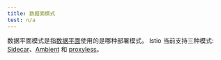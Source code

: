 ```yaml
---
title: 数据面模式
test: n/a
---
```


数据平面模式是指[数据平面](/zh/docs/ference/glossary/#data-Plane)使用的是哪种部署模式。
Istio 当前支持三种模式: [Sidecar](/zh/docs/reference/glossary/#sidecar)、[Ambient](/zh/docs/reference/glossary/#ambient) 和 [proxyless](/zh/docs/reference/glossary/#proxyless)。
